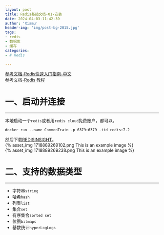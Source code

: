 ```yaml
---
layout: post
title: Redis基础文档-01-安装
date: 2024-04-03-11-42-39
author: 'Xiamu'
header-img: 'img/post-bg-2015.jpg'
tags:
- redis
- 数据库
- 缓存
categories:
- # Redis

---
```



[参考文档-Redis快速入门指南-中文](https://www.redisdocs.com/zh-cn/docs/get-started/)  
[参考文档-Redis 教程](https://redis.com.cn/)

# 一、启动并连接
------------

本地启动一个`redis`或者用`redis cloud`免费账户，都可以。

```prism language-bash
docker run --name CommonTrain -p 6379:6379 -itd redis:7.2
```

然后下载[REDISINSIGHT](https://redis.com/redis-enterprise/redis-insight/)。  
{% asset_img 1718889269102.png This is an example image %}  
{% asset_img 1718889269238.png This is an example image %}

# 二、支持的数据类型
---------------

* 字符串`string`
* 哈希`hash`
* 列表`list`
* 集合`set`
* 有序集合`sorted set`
* 位图`bitmaps`
* 基数统计`hyperLogLogs`
